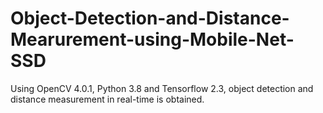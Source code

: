 # Object-Detection-and-Distance-Mearurement-using-Mobile-Net-SSD
Using OpenCV 4.0.1, Python 3.8 and Tensorflow 2.3, object detection and distance measurement in real-time is obtained.
